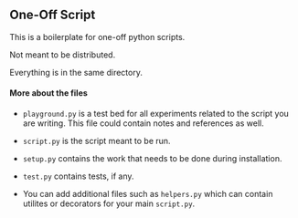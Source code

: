 ## One-Off Script

This is a boilerplate for one-off python scripts.

Not meant to be distributed.

Everything is in the same directory.

#### More about the files

- `playground.py` is a test bed for all experiments related to the script you are writing. This file could contain notes and references as well.

- `script.py` is the script meant to be run.

- `setup.py` contains the work that needs to be done during installation.

- `test.py` contains tests, if any.

- You can add additional files such as `helpers.py` which can contain utilites or decorators for your main `script.py`.